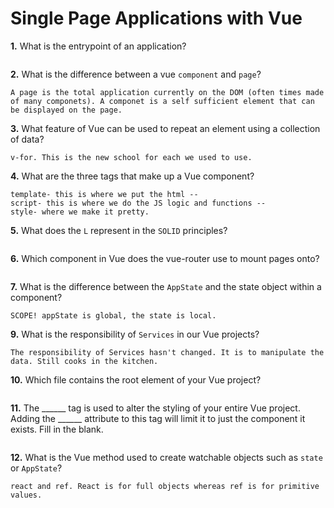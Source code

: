 # Single Page Applications with Vue

**1.** What is the entrypoint of an application?
<!-- enter you answer in the space below -->
```

```
**2.** What is the difference between a vue `component` and `page`?
<!-- enter you answer in the space below -->
```
A page is the total application currently on the DOM (often times made of many componets). A componet is a self sufficient element that can be displayed on the page. 

```
**3.** What feature of Vue can be used to repeat an element using a collection of data?
<!-- enter you answer in the space below -->
```
v-for. This is the new school for each we used to use.
```
**4.** What are the three tags that make up a Vue component?
<!-- enter you answer in the space below -->
```
template- this is where we put the html -- 
script- this is where we do the JS logic and functions -- 
style- where we make it pretty. 
```
**5.** What does the `L` represent in the `SOLID` principles?
<!-- enter you answer in the space below -->
```

```
**6.** Which component in Vue does the vue-router use to mount pages onto?
<!-- enter you answer in the space below -->
```

```
**7.** What is the difference between the `AppState` and the state object within a component?
<!-- enter you answer in the space below -->
```
SCOPE! appState is global, the state is local.

```
**9.** What is the responsibility of `Services` in our Vue projects?
<!-- enter you answer in the space below -->
```
The responsibility of Services hasn't changed. It is to manipulate the data. Still cooks in the kitchen. 
```
**10.** Which file contains the root element of your Vue project?
<!-- enter you answer in the space below -->
```

```
**11.** The ______ tag is used to alter the styling of your entire Vue project.  Adding the ______ attribute to this tag will limit it to just the component it exists.  Fill in the blank.
<!-- enter you answer in the space below -->
```

```
**12.** What is the Vue method used to create watchable objects such as `state` or `AppState`?
<!-- enter you answer in the space below -->
```
react and ref. React is for full objects whereas ref is for primitive values. 

```